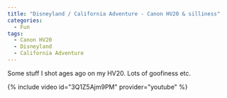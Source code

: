 ```yaml
---
title: "Disneyland / California Adventure - Canon HV20 & silliness"
categories:
  - Fun
tags:
  - Canon HV20
  - Disneyland
  - California Adventure
---
```


Some stuff I shot ages ago on my HV20.  Lots of goofiness etc.

{% include video id="3Q1Z5Ajm9PM" provider="youtube" %}
